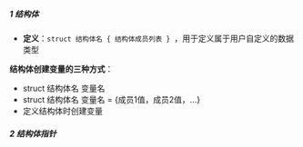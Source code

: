 ##### 1 结构体
- **定义**：```struct 结构体名 { 结构体成员列表 } ```，用于定义属于用户自定义的数据类型

**结构体创建变量的三种方式**：
- struct 结构体名 变量名
- struct 结构体名 变量名 = {成员1值，成员2值，...}
- 定义结构体时创建变量


##### 2 结构体指针